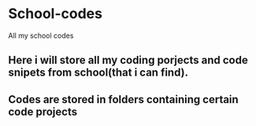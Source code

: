 # School-codes
All my school codes

## Here i will store all my coding porjects and code snipets from school(that i can find).
## Codes are stored in folders containing certain code projects
